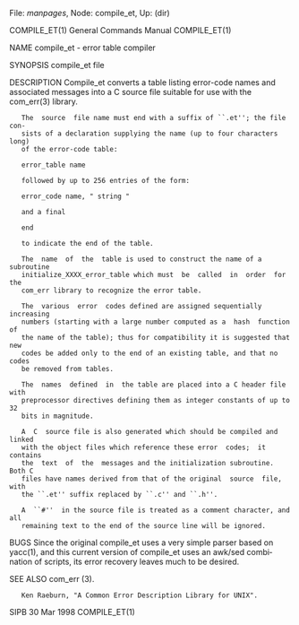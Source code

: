 File: *manpages*,  Node: compile_et,  Up: (dir)

COMPILE_ET(1)               General Commands Manual              COMPILE_ET(1)



NAME
       compile_et - error table compiler

SYNOPSIS
       compile_et file

DESCRIPTION
       Compile_et  converts  a  table  listing error-code names and associated
       messages into a C source file suitable  for  use  with  the  com_err(3)
       library.

       The  source  file name must end with a suffix of ``.et''; the file con‐
       sists of a declaration supplying the name (up to four characters  long)
       of the error-code table:

       error_table name

       followed by up to 256 entries of the form:

       error_code name, " string "

       and a final

       end

       to indicate the end of the table.

       The  name  of  the  table is used to construct the name of a subroutine
       initialize_XXXX_error_table which must  be  called  in  order  for  the
       com_err library to recognize the error table.

       The  various  error  codes defined are assigned sequentially increasing
       numbers (starting with a large number computed as a  hash  function  of
       the name of the table); thus for compatibility it is suggested that new
       codes be added only to the end of an existing table, and that no  codes
       be removed from tables.

       The  names  defined  in  the table are placed into a C header file with
       preprocessor directives defining them as integer constants of up to  32
       bits in magnitude.

       A  C  source file is also generated which should be compiled and linked
       with the object files which reference these error  codes;  it  contains
       the  text  of  the  messages and the initialization subroutine.  Both C
       files have names derived from that of the original  source  file,  with
       the ``.et'' suffix replaced by ``.c'' and ``.h''.

       A  ``#''  in the source file is treated as a comment character, and all
       remaining text to the end of the source line will be ignored.


BUGS
       Since the original compile_et  uses  a  very  simple  parser  based  on
       yacc(1),  and this current version of compile_et uses an awk/sed combi‐
       nation of scripts, its error recovery leaves much to be desired.



SEE ALSO
       com_err (3).

       Ken Raeburn, "A Common Error Description Library for UNIX".



SIPB                              30 Mar 1998                    COMPILE_ET(1)
